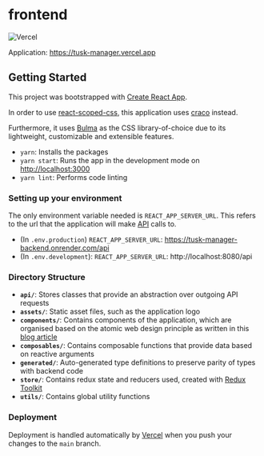 # frontend

![Vercel](https://vercelbadge.vercel.app/api/EmilyOng/cvwo-frontend)

Application: https://tusk-manager.vercel.app

## Getting Started

This project was bootstrapped with [Create React App](https://github.com/facebook/create-react-app).

In order to use [react-scoped-css](https://github.com/gaoxiaoliangz/react-scoped-css), this application uses [craco](https://github.com/gsoft-inc/craco) instead.

Furthermore, it uses [Bulma](https://bulma.io/) as the CSS library-of-choice due to its lightweight, customizable and extensible features.

- `yarn`: Installs the packages
- `yarn start`: Runs the app in the development mode on [http://localhost:3000](http://localhost:3000)
- `yarn lint`: Performs code linting

### Setting up your environment

The only environment variable needed is `REACT_APP_SERVER_URL`. This refers to the url that the application will make [API](src/api/request.ts) calls to.

- (In `.env.production`) `REACT_APP_SERVER_URL`: https://tusk-manager-backend.onrender.com/api
- (In `.env.development`): `REACT_APP_SERVER_URL`: http://localhost:8080/api

### Directory Structure

- **`api/`**: Stores classes that provide an abstraction over outgoing API requests
- **`assets/`**: Static asset files, such as the application logo
- **`components/`**: Contains components of the application, which are organised based on the atomic web design principle as written in this [blog article](https://bradfrost.com/blog/post/atomic-web-design/)
- **`composables/`**: Contains composable functions that provide data based on reactive arguments
- **`generated/`**: Auto-generated type definitions to preserve parity of types with backend code
- **`store/`**: Contains redux state and reducers used, created with [Redux Toolkit](https://redux-toolkit.js.org/)
- **`utils/`**: Contains global utility functions

### Deployment

Deployment is handled automatically by [Vercel](https://vercel.com/) when you push your changes to the `main` branch.
